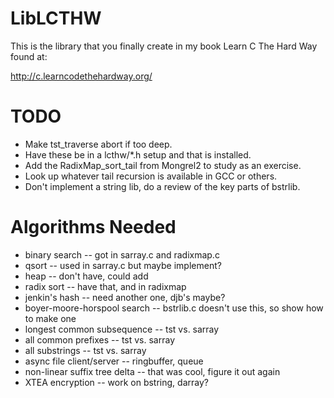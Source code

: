 LibLCTHW
========

This is the library that you finally create in my book Learn C The Hard Way found at:

http://c.learncodethehardway.org/

TODO
====

* Make tst_traverse abort if too deep.
* Have these be in a lcthw/*.h setup and that is installed.
* Add the RadixMap_sort_tail from Mongrel2 to study as an exercise.
* Look up whatever tail recursion is available in GCC or others.
* Don't implement a string lib, do a review of the key parts of bstrlib.


Algorithms Needed
=================

* binary search -- got in sarray.c and radixmap.c
* qsort -- used in sarray.c but maybe implement?
* heap -- don't have, could add
* radix sort -- have that, and in radixmap
* jenkin's hash -- need another one, djb's maybe?
* boyer-moore-horspool search -- bstrlib.c doesn't use this, so show how to make one
* longest common subsequence -- tst vs. sarray
* all common prefixes -- tst vs. sarray
* all substrings -- tst vs. sarray
* async file client/server -- ringbuffer, queue
* non-linear suffix tree delta -- that was cool, figure it out again
* XTEA encryption -- work on bstring, darray?



